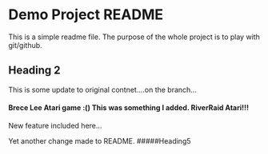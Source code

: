 # Demo Project README

This is a simple readme file. The purpose of the whole project is to play with git/github.

## Heading 2

This is some update to original contnet....on the branch...
#### Brece Lee Atari game :() This was something I added. RiverRaid Atari!!!
New feature included here...

Yet another change made to README.
#####Heading5